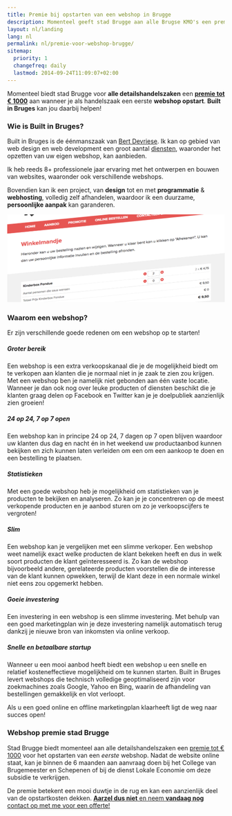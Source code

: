 ```yaml
---
title: Premie bij opstarten van een webshop in Brugge
description: Momenteel geeft stad Brugge aan alle Brugse KMO's een premie tot € 1000 bij het opstarten van een webshop
layout: nl/landing
lang: nl
permalink: nl/premie-voor-webshop-brugge/
sitemap:
  priority: 1
  changefreq: daily
  lastmod: 2014-09-24T11:09:07+02:00
---
```


Momenteel biedt stad Brugge voor **alle detailshandelszaken** een **[premie tot € 1000](https://www.brugge.be/subsidie-voor-een-webshop)** aan wanneer je als handelszaak een eerste **webshop opstart**. **Built in Bruges** kan jou daarbij helpen!

### Wie is Built in Bruges?

Built in Bruges is de éénmanszaak van [Bert Devriese](/nl/over-mij/). Ik kan op gebied van web design en web development een groot aantal [diensten](/nl/over-mij/), waaronder het opzetten van uw eigen webshop, kan aanbieden.

Ik heb reeds 8+ professionele jaar ervaring met het ontwerpen en bouwen van websites, waaronder ook verschillende webshops.

Bovendien kan ik een project, van **design** tot en met **programmatie** & **webhosting**, volledig zelf afhandelen, waardoor ik een duurzame, **persoonlijke aanpak** kan garanderen.

![Webshop Winkelmandje](/img/blog/2014/webshop.jpg)

### Waarom een webshop?

Er zijn verschillende goede redenen om een webshop op te starten!

##### Groter bereik

Een webshop is een extra verkoopskanaal die je de mogelijkheid biedt om te verkopen aan klanten die je normaal niet in je zaak te zien zou krijgen. Met een webshop ben je namelijk niet gebonden aan één vaste locatie. Wanneer je dan ook nog over leuke producten of diensten beschikt die je klanten graag delen op Facebook en Twitter kan je je doelpubliek aanzienlijk zien groeien!

##### 24 op 24, 7 op 7 open

Een webshop kan in principe 24 op 24, 7 dagen op 7 open blijven waardoor uw klanten dus dag en nacht én in het weekend uw productaanbod kunnen bekijken en zich kunnen laten verleiden om een om een aankoop te doen en een bestelling te plaatsen.

##### Statistieken

Met een goede webshop heb je mogelijkheid om statistieken van je producten te bekijken en analyseren. Zo kan je je concentreren op de meest verkopende producten en je aanbod sturen om zo je verkoopscijfers te vergroten!

##### Slim

Een webshop kan je vergelijken met een slimme verkoper. Een webshop weet namelijk exact welke producten de klant bekeken heeft en dus in welk soort producten de klant geïnteresseerd is. Zo kan de webshop bijvoorbeeld andere, gerelateerde producten voorstellen die de interesse van de klant kunnen opwekken, terwijl de klant deze in een normale winkel niet eens zou opgemerkt hebben.

##### Goeie investering

Een investering in een webshop is een slimme investering. Met behulp van een goed marketingplan win je deze investering namelijk automatisch terug dankzij je nieuwe bron van inkomsten via online verkoop.

##### Snelle en betaalbare startup

Wanneer u een mooi aanbod heeft biedt een webshop u een snelle en relatief kosteneffectieve mogelijkheid om te kunnen starten. Built in Bruges levert webshops die technisch volledige geoptimaliseerd zijn voor zoekmachines zoals Google, Yahoo en Bing, waarin de afhandeling van bestellingen gemakkelijk en vlot verloopt.

Als u een goed online en offline marketingplan klaarheeft ligt de weg naar succes open!

### Webshop premie stad Brugge

Stad Brugge biedt momenteel aan alle detailshandelszaken een [premie tot € 1000](https://www.brugge.be/subsidie-voor-een-webshop) voor het opstarten van een *eerste* webshop. Nadat de website online staat, kan je binnen de 6 maanden aan aanvraag doen bij het College van Brugemeester en Schepenen of bij de dienst Lokale Economie om deze subsidie te verkrijgen.

De premie betekent een mooi duwtje in de rug en kan een aanzienlijk deel van de opstartkosten dekken. [**Aarzel dus niet** en neem **vandaag nog** contact op met me voor een offerte!](/nl/contacteer-me/)